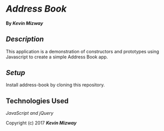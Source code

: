 # _Address Book_

#### By _**Kevin Mizway**_

## _Description_

This application is a demonstration of constructors and prototypes using Javascript to create a simple Address Book app.

## _Setup_

Install address-book by cloning this repository.

## Technologies Used

_JavaScript and jQuery_

Copyright (c) 2017 **_Kevin Mizway_**